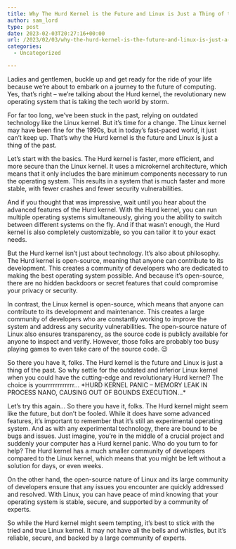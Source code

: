 ```yaml
---
title: Why The Hurd Kernel is the Future and Linux is Just a Thing of the Past
author: sam_lord
type: post
date: 2023-02-03T20:27:16+00:00
url: /2023/02/03/why-the-hurd-kernel-is-the-future-and-linux-is-just-a-thing-of-the-past/
categories:
  - Uncategorized

---
```

Ladies and gentlemen, buckle up and get ready for the ride of your life because we&#8217;re about to embark on a journey to the future of computing. Yes, that&#8217;s right &#8211; we&#8217;re talking about the Hurd kernel, the revolutionary new operating system that is taking the tech world by storm.

For far too long, we&#8217;ve been stuck in the past, relying on outdated technology like the Linux kernel. But it&#8217;s time for a change. The Linux kernel may have been fine for the 1990s, but in today&#8217;s fast-paced world, it just can&#8217;t keep up. That&#8217;s why the Hurd kernel is the future and Linux is just a thing of the past.

Let&#8217;s start with the basics. The Hurd kernel is faster, more efficient, and more secure than the Linux kernel. It uses a microkernel architecture, which means that it only includes the bare minimum components necessary to run the operating system. This results in a system that is much faster and more stable, with fewer crashes and fewer security vulnerabilities.

And if you thought that was impressive, wait until you hear about the advanced features of the Hurd kernel. With the Hurd kernel, you can run multiple operating systems simultaneously, giving you the ability to switch between different systems on the fly. And if that wasn&#8217;t enough, the Hurd kernel is also completely customizable, so you can tailor it to your exact needs.

But the Hurd kernel isn&#8217;t just about technology. It&#8217;s also about philosophy. The Hurd kernel is open-source, meaning that anyone can contribute to its development. This creates a community of developers who are dedicated to making the best operating system possible. And because it&#8217;s open-source, there are no hidden backdoors or secret features that could compromise your privacy or security.

In contrast, the Linux kernel is open-source, which means that anyone can contribute to its development and maintenance. This creates a large community of developers who are constantly working to improve the system and address any security vulnerabilities. The open-source nature of Linux also ensures transparency, as the source code is publicly available for anyone to inspect and verify. However, those folks are probably too busy playing games to even take care of the source code. 😉

So there you have it, folks. The Hurd kernel is the future and Linux is just a thing of the past. So why settle for the outdated and inferior Linux kernel when you could have the cutting-edge and revolutionary Hurd kernel? The choice is yourrrrrrrrrrrr… \*HURD KERNEL PANIC &#8211; MEMORY LEAK IN PROCESS NANO, CAUSING OUT OF BOUNDS EXECUTION…\*

Let’s try this again… So there you have it, folks. The Hurd kernel might seem like the future, but don&#8217;t be fooled. While it does have some advanced features, it&#8217;s important to remember that it&#8217;s still an experimental operating system. And as with any experimental technology, there are bound to be bugs and issues. Just imagine, you&#8217;re in the middle of a crucial project and suddenly your computer has a Hurd kernel panic. Who do you turn to for help? The Hurd kernel has a much smaller community of developers compared to the Linux kernel, which means that you might be left without a solution for days, or even weeks.

On the other hand, the open-source nature of Linux and its large community of developers ensure that any issues you encounter are quickly addressed and resolved. With Linux, you can have peace of mind knowing that your operating system is stable, secure, and supported by a community of experts.

So while the Hurd kernel might seem tempting, it&#8217;s best to stick with the tried and true Linux kernel. It may not have all the bells and whistles, but it&#8217;s reliable, secure, and backed by a large community of experts.